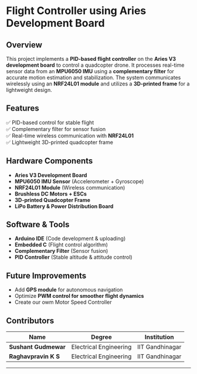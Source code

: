
# **Flight Controller using Aries Development Board**  

## **Overview**  
This project implements a **PID-based flight controller** on the **Aries V3 development board** to control a quadcopter drone. It processes real-time sensor data from an **MPU6050 IMU** using a **complementary filter** for accurate motion estimation and stabilization. The system communicates wirelessly using an **NRF24L01 module** and utilizes a **3D-printed frame** for a lightweight design.  

## **Features**  
✅ PID-based control for stable flight  
✅ Complementary filter for sensor fusion  
✅ Real-time wireless communication with **NRF24L01**  
✅ Lightweight 3D-printed quadcopter frame  


## **Hardware Components**  
- **Aries V3 Development Board**  
- **MPU6050 IMU Sensor** (Accelerometer + Gyroscope)  
- **NRF24L01 Module** (Wireless communication)  
- **Brushless DC Motors + ESCs**  
- **3D-printed Quadcopter Frame**  
- **LiPo Battery & Power Distribution Board**  

## **Software & Tools**  
- **Arduino IDE** (Code development & uploading)  
- **Embedded C** (Flight control algorithm)  
- **Complementary Filter** (Sensor fusion)  
- **PID Controller** (Stable altitude & attitude control)  


## **Future Improvements**    
- Add **GPS module** for autonomous navigation  
- Optimize **PWM control for smoother flight dynamics**
- Create our owm Motor Speed Controller


## **Contributors**  

| Name                   | Degree                      | Institution             |  
|------------------------|-----------------------------|-------------------------|  
| **Sushant Gudmewar**   | Electrical Engineering      | IIT Gandhinagar |  
| **Raghavpravin K S**   | Electrical Engineering      | IIT Gandhinagar |  

---
